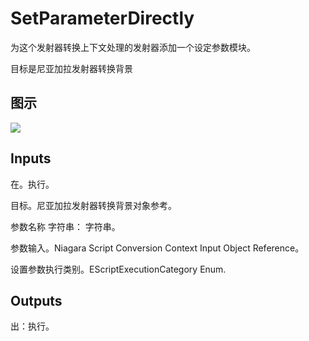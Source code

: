 # SetParameterDirectly

为这个发射器转换上下文处理的发射器添加一个设定参数模块。

目标是尼亚加拉发射器转换背景

## 图示

![]($-20221218-19032912.png)

## Inputs

在。执行。

目标。尼亚加拉发射器转换背景对象参考。

参数名称 字符串： 字符串。

参数输入。Niagara Script Conversion Context Input Object Reference。

设置参数执行类别。EScriptExecutionCategory Enum.  

## Outputs

出：执行。
